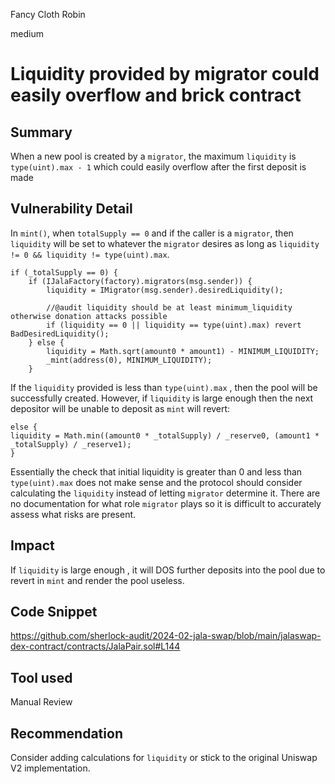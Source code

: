 Fancy Cloth Robin

medium

# Liquidity provided by migrator could easily overflow and brick contract

## Summary
When a new pool is created by a `migrator`, the maximum `liquidity` is `type(uint).max - 1` which could easily overflow after the first deposit is made

## Vulnerability Detail
In `mint()`, when `totalSupply == 0` and if the caller is a `migrator`, then `liquidity` will be set to whatever the `migrator` desires as long as `liquidity != 0 && liquidity != type(uint).max`. 
```solidity
if (_totalSupply == 0) {
	if (IJalaFactory(factory).migrators(msg.sender)) {
		liquidity = IMigrator(msg.sender).desiredLiquidity();
		
		//@audit liquidity should be at least minimum_liquidity otherwise donation attacks possible
		if (liquidity == 0 || liquidity == type(uint).max) revert BadDesiredLiquidity();
	} else {
		liquidity = Math.sqrt(amount0 * amount1) - MINIMUM_LIQUIDITY;
		_mint(address(0), MINIMUM_LIQUIDITY);
	}

```

If the `liquidity` provided is less than `type(uint).max` , then the pool will be successfully created. However, if `liquidity` is large enough then the next depositor will be unable to deposit as `mint` will revert:
```solidity
else {
liquidity = Math.min((amount0 * _totalSupply) / _reserve0, (amount1 * _totalSupply) / _reserve1);
}
``` 

Essentially the check that initial liquidity is greater than 0 and less than `type(uint).max` does not make sense and the protocol should consider calculating the `liquidity` instead of letting `migrator` determine it. There are no documentation for what role `migrator` plays so it is difficult to accurately assess what risks are present.

## Impact
If `liquidity` is large enough , it will DOS further deposits into the pool due to revert in `mint` and render the pool useless.

## Code Snippet
https://github.com/sherlock-audit/2024-02-jala-swap/blob/main/jalaswap-dex-contract/contracts/JalaPair.sol#L144

## Tool used
Manual Review

## Recommendation
Consider adding calculations for `liquidity` or stick to the original Uniswap V2 implementation.